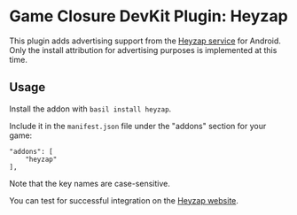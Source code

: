 # Game Closure DevKit Plugin: Heyzap

This plugin adds advertising support from the [Heyzap service](http://www.heyzap.com) for Android. Only the install attribution for advertising purposes is implemented at this time.

## Usage

Install the addon with `basil install heyzap`.

Include it in the `manifest.json` file under the "addons" section for your game:

~~~
"addons": [
	"heyzap"
],
~~~

Note that the key names are case-sensitive.

You can test for successful integration on the [Heyzap website](http://www.heyzap.com).